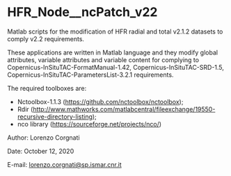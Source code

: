# HFR_Node__ncPatch_v22
Matlab scripts for the modification of HFR radial and total v2.1.2 datasets to comply v2.2 requirements.

These applications are written in Matlab language and they modify global attributes, variable attributes and variable content for complying to Copernicus-InSituTAC-FormatManual-1.42, Copernicus-InSituTAC-SRD-1.5, Copernicus-InSituTAC-ParametersList-3.2.1 requirements.

The required toolboxes are:
- Nctoolbox-1.1.3 (https://github.com/nctoolbox/nctoolbox); 
- Rdir (http://www.mathworks.com/matlabcentral/fileexchange/19550-recursive-directory-listing);
- nco library (https://sourceforge.net/projects/nco/)


Author: Lorenzo Corgnati

Date: October 12, 2020

E-mail: lorenzo.corgnati@sp.ismar.cnr.it
